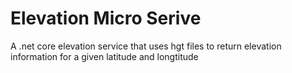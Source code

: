 # Elevation Micro Serive
A .net core elevation service that uses hgt files to return elevation information for a given latitude and longtitude
